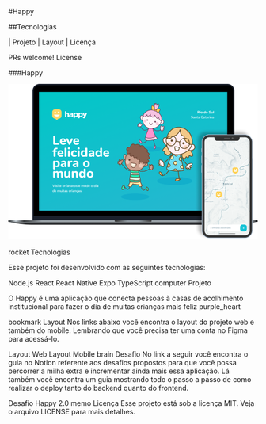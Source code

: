 
#Happy

##Tecnologias  

|    Projeto   |    Layout   |    Licença



PRs welcome! License



###Happy


<img src='https://github.com/rocketseat-education/nlw-03-omnistack/blob/master/.github/happy.png'/>


rocket Tecnologias

Esse projeto foi desenvolvido com as seguintes tecnologias:


Node.js
React
React Native
Expo
TypeScript
computer Projeto

O Happy é uma aplicação que conecta pessoas à casas de acolhimento institucional para fazer o dia de muitas crianças mais feliz purple_heart


bookmark Layout
Nos links abaixo você encontra o layout do projeto web e também do mobile. Lembrando que você precisa ter uma conta no Figma para acessá-lo.

Layout Web
Layout Mobile
brain Desafio
No link a seguir você encontra o guia no Notion referente aos desafios propostos para que você possa percorrer a milha extra e incrementar ainda mais essa aplicação. Lá também você encontra um guia mostrando todo o passo a passo de como realizar o deploy tanto do backend quanto do frontend.

Desafio Happy 2.0
memo Licença
Esse projeto está sob a licença MIT. Veja o arquivo LICENSE para mais detalhes.

